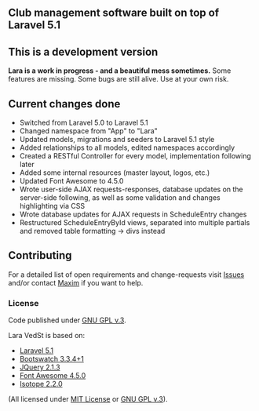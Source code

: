 ## Club management software built on top of Laravel 5.1

## This is a development version
**Lara is a work in progress - and a beautiful mess sometimes.**
Some features are missing. 
Some bugs are still alive.
Use at your own risk.

## Current changes done
* Switched from Laravel 5.0 to Laravel 5.1
* Changed namespace from "App" to "Lara"
* Updated models, migrations and seeders to Laravel 5.1 style
* Added relationships to all models, edited namespaces accordingly
* Created a RESTful Controller for every model, implementation following later
* Added some internal resources (master layout, logos, etc.)
* Updated Font Awesome to 4.5.0
* Wrote user-side AJAX requests-responses, database updates on the server-side following, as well as some validation and changes highlighting via CSS
* Wrote database updates for AJAX requests in ScheduleEntry changes
* Restructured ScheduleEntryById views, separated into multiple partials and removed table formatting -> divs instead


## Contributing
For a detailed list of open requirements and change-requests visit [Issues](https://github.com/4D44H/lara-vedst/issues) and/or contact [Maxim](https://github.com/4D44H) if you want to help.
 

### License
Code published under [GNU GPL v.3](https://github.com/4D44H/lara-vedst/blob/master/LICENSE).

Lara VedSt is based on: 
- [Laravel 5.1](http://laravel.com)
- [Bootswatch 3.3.4+1](http://bootswatch.com)
- [JQuery 2.1.3](http://jquery.com)
- [Font Awesome 4.5.0](http://fortawesome.github.io/Font-Awesome) 
- [Isotope 2.2.0](http://isotope.metafizzy.co/)

(All licensed under [MIT License](http://opensource.org/licenses/MIT) or [GNU GPL v.3](http://opensource.org/licenses/GPL-3.0)).
